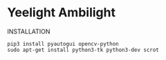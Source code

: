 # Yeelight Ambilight
INSTALLATION

```
pip3 install pyautogui opencv-python
sudo apt-get install python3-tk python3-dev scrot
```
